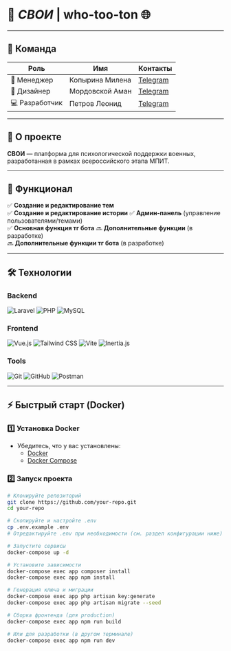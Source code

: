 # 🌟 *СВОИ* | who-too-ton 🌐  


---

## 👥 Команда  
| Роль           | Имя               | Контакты                          |
|----------------|-------------------|-----------------------------------|
| 🎯 Менеджер    | Копырина Милена   | [Telegram](https://t.me/...)      |
| 🎨 Дизайнер    | Мордовской Аман   | [Telegram](https://t.me/...)      |
| 💻 Разработчик | Петров Леонид     | [Telegram](https://t.me/...)      |

---

## 📌 О проекте  
**СВОИ** — платформа для психологической поддержки военных, разработанная в рамках всероссийского этапа МПИТ.  

---

## 🚀 Функционал  
✅ **Создание и редактирование тем**  
✅ **Создание и редактирование истории**
✅ **Админ-панель** (управление пользователями/темами)  
✅ **Основная функция тг бота** 
🔜 **Дополнительные функции** (в разработке)  
🔜 **Дополнительные функции тг бота** (в разработке)  

---

## 🛠️ Технологии

### **Backend**  
<div align="left">  
  <img src="https://skillicons.dev/icons?i=laravel" alt="Laravel">  
  <img src="https://skillicons.dev/icons?i=php" alt="PHP" title="PHP 8.3">  
  <img src="https://skillicons.dev/icons?i=mysql" alt="MySQL" title="MySQL">  
</div>  

### **Frontend**  
<div align="left">  
  <img src="https://skillicons.dev/icons?i=vue" alt="Vue.js" title="Vue 3">  
  <img src="https://skillicons.dev/icons?i=tailwind" alt="Tailwind CSS" title="Tailwind CSS">  
  <img src="https://skillicons.dev/icons?i=vite" alt="Vite" title="Vite">  
  <img src="https://skillicons.dev/icons?i=inertia" alt="Inertia.js" title="Inertia.js">  
</div>  

### **Tools**  
<div align="left">  
  <img src="https://skillicons.dev/icons?i=git" alt="Git" title="Git">  
  <img src="https://skillicons.dev/icons?i=github" alt="GitHub" title="GitHub">  
  <img src="https://skillicons.dev/icons?i=postman" alt="Postman" title="Postman">  
</div>  

---

## ⚡ Быстрый старт (Docker)

### 1️⃣ Установка Docker
- Убедитесь, что у вас установлены:
  - [Docker](https://docs.docker.com/get-docker/)
  - [Docker Compose](https://docs.docker.com/compose/install/)

### 2️⃣ Запуск проекта
```bash
# Клонируйте репозиторий
git clone https://github.com/your-repo.git
cd your-repo

# Скопируйте и настройте .env
cp .env.example .env
# Отредактируйте .env при необходимости (см. раздел конфигурации ниже)

# Запустите сервисы
docker-compose up -d

# Установите зависимости
docker-compose exec app composer install
docker-compose exec app npm install

# Генерация ключа и миграции
docker-compose exec app php artisan key:generate
docker-compose exec app php artisan migrate --seed

# Сборка фронтенда (для production)
docker-compose exec app npm run build

# Или для разработки (в другом терминале)
docker-compose exec app npm run dev
